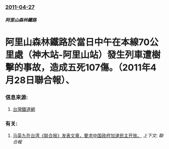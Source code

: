 ### [2011-04-27](/news/2011/04/27/index.md)

##### 阿里山森林鐵路
#  阿里山森林鐵路於當日中午在本線70公里處（神木站-阿里山站）發生列車遭樹擊的事故，造成五死107傷。（2011年4月28日聯合報）、




### 信息来源:

1. [台灣鐵道網](https://web.archive.org/web/20111208170320/http://www.howone.com.tw/railway/news.php?uid=12&id=15500)

### 有关:

1. [马英九在台湾《联合报》发表文章，要求中国政府加速民主开放。](/news/2007/06/4/马英九在台湾-联合报-发表文章-要求中国政府加速民主开放.md) _上下文: 聯合報_
